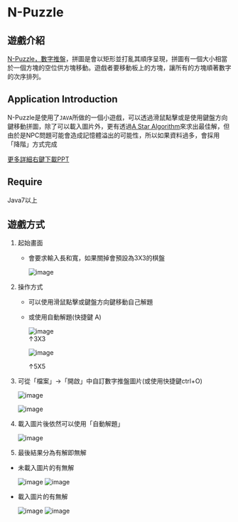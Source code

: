 # N-Puzzle

遊戲介紹
---

[N-Puzzle，數字推盤](https://zh.wikipedia.org/wiki/%E6%95%B8%E5%AD%97%E6%8E%A8%E7%9B%A4%E9%81%8A%E6%88%B2)，拼圖是會以矩形並打亂其順序呈現，拼圖有一個大小相當於一個方塊的空位供方塊移動。遊戲者要移動板上的方塊，讓所有的方塊順著數字的次序排列。

Application Introduction
---

N-Puzzle是使用了`JAVA`所做的一個小遊戲，可以透過滑鼠點擊或是使用鍵盤方向鍵移動拼圖，除了可以載入圖片外，更有透過[A Star Algorithm](https://zh.wikipedia.org/wiki/A*%E7%AE%97%E6%B3%95)來求出最佳解，但由於是NPC問題可能會造成記憶體溢出的可能性，所以如果資料過多，會採用「降階」方式完成

[更多詳細右鍵下載PPT](https://github.com/jimmy801/n-puzzle/blob/master/Read%20me%20PPT/N-Puzzle%20PPT.pptx)

Require
---

Java7以上

遊戲方式
---

1. 起始畫面

    - 會要求輸入長和寬，如果關掉會預設為3X3的棋盤

      ![image](https://github.com/jimmy801/n-puzzle/blob/master/Screenshot/00.png)

2. 操作方式

      - 可以使用滑鼠點擊或鍵盤方向鍵移動自己解題

      - 或使用自動解題(快捷鍵 A)

        ![image](https://github.com/jimmy801/n-puzzle/blob/master/Screenshot/01-1.gif)<br>↑3X3

        ![image](https://github.com/jimmy801/n-puzzle/blob/master/Screenshot/01-2.gif)

        ↑5X5

3. 可從「檔案」->「開啟」中自訂數字推盤圖片(或使用快捷鍵ctrl+O)

    ![image](https://github.com/jimmy801/n-puzzle/blob/master/Screenshot/02.jpg)

    ![image](https://github.com/jimmy801/n-puzzle/blob/master/Screenshot/03.png)

4. 載入圖片後依然可以使用「自動解題」

    ![image](https://github.com/jimmy801/n-puzzle/blob/master/Screenshot/image%20auto%20solved.gif)

5. 最後結果分為有解即無解

  - 未載入圖片的有無解

    ![image](https://github.com/jimmy801/n-puzzle/blob/master/Screenshot/Solved.png)
    ![image](https://github.com/jimmy801/n-puzzle/blob/master/Screenshot/No%20Solution.png)

  - 載入圖片的有無解

    ![image](https://github.com/jimmy801/n-puzzle/blob/master/Screenshot/Image%20Solved.jpg)
    ![image](https://github.com/jimmy801/n-puzzle/blob/master/Screenshot/Image%20No%20Solution.jpg)
